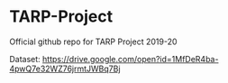 # TARP-Project
Official github repo for TARP Project 2019-20

Dataset: https://drive.google.com/open?id=1MfDeR4ba-4pwQ7e32WZ76jrmtJWBq7Bj

